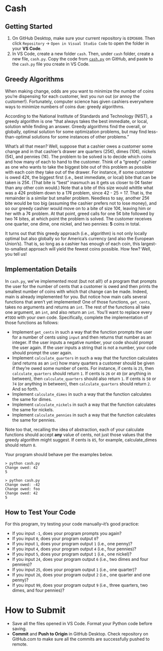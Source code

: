 # Cash

## Getting Started

1. On GitHub Desktop, make sure your current repository is `OIM3600`. Then click `Repository` -> `Open in Visual Studio Code` to open the folder in your **VS Code**.
2. In VS Code, create a new folder `cash`. Then, under `cash` folder, create a new file, `cash.py`. Copy the code from [`cash.py`](./cash/cash.py) on GitHub, and paste to the `cash.py` file you create in VS Code.

## Greedy Algorithms

When making change, odds are you want to minimize the number of coins you’re dispensing for each customer, lest you run out (or annoy the customer!). Fortunately, computer science has given cashiers everywhere ways to minimize numbers of coins due: greedy algorithms.

According to the National Institute of Standards and Technology (NIST), a greedy algorithm is one “that always takes the best immediate, or local, solution while finding an answer. Greedy algorithms find the overall, or globally, optimal solution for some optimization problems, but may find less-than-optimal solutions for some instances of other problems.”

What’s all that mean? Well, suppose that a cashier owes a customer some change and in that cashier’s drawer are quarters (25¢), dimes (10¢), nickels (5¢), and pennies (1¢). The problem to be solved is to decide which coins and how many of each to hand to the customer. Think of a “greedy” cashier as one who wants to take the biggest bite out of this problem as possible with each coin they take out of the drawer. For instance, if some customer is owed 42¢, the biggest first (i.e., best immediate, or local) bite that can be taken is 25¢. (That bite is “best” inasmuch as it gets us closer to 0¢ faster than any other coin would.) Note that a bite of this size would whittle what was a 42¢ problem down to a 17¢ problem, since 42 - 25 = 17. That is, the remainder is a similar but smaller problem. Needless to say, another 25¢ bite would be too big (assuming the cashier prefers not to lose money), and so our greedy cashier would move on to a bite of size 10¢, leaving him or her with a 7¢ problem. At that point, greed calls for one 5¢ bite followed by two 1¢ bites, at which point the problem is solved. The customer receives one quarter, one dime, one nickel, and two pennies: **5** coins in total.

It turns out that this greedy approach (i.e., algorithm) is not only locally optimal but also globally so for America’s currency (and also the European Union’s). That is, so long as a cashier has enough of each coin, this largest-to-smallest approach will yield the fewest coins possible. How few? Well, you tell us!


## Implementation Details

In `cash.py`, we’ve implemented most (but not all!) of a program that prompts the user for the number of cents that a customer is owed and then prints the smallest number of coins with which that change can be made. Indeed, main is already implemented for you. But notice how main calls several functions that aren’t yet implemented! One of those functions, `get_cents`, takes no arguments and returns an `int`. The rest of the functions all take one argument, an `int`, and also return an `int`. You’ll want to replace every `#TODO` with your own code. Specifically, complete the implementation of those functions as follows:

- Implement `get_cents` in such a way that the function prompts the user for a number of cents using `input` and then returns that number as an integer. If the user inputs a negative number, your code should prompt the user again. If the user inputs a string that is not a number, your code should prompt the user again.
- Implement `calculate_quarters` in such a way that the function calculates (and returns as an `int`) how many quarters a customer should be given if they’re owed some number of cents. For instance, if cents is `25`, then `calculate_quarters` should return `1`. If cents is `26` or `49` (or anything in between), then `calculate_quarters` should also return `1`. If cents is `50` or `74` (or anything in between), then `calculate_quarters` should return `2`. And so forth.
- Implement `calculate_dimes` in such a way that the function calculates the same for dimes.
- Implement `calculate_nickels` in such a way that the function calculates the same for nickels.
- Implement `calculate_pennies` in such a way that the function calculates the same for pennies.

Note too that, recalling the idea of abstraction, each of your calculate functions should accept **any** value of cents, not just those values that the greedy algorithm might suggest. If cents is `85`, for example, calculate_dimes should return `8`.

Your program should behave per the examples below.

```shell
> python cash.py
Change owed: 42
5
```

```shell
> python cash.py
Change owed: -42
Change owed: foo
Change owed: 42
5
```

## How to Test Your Code

For this program, try testing your code manually–it’s good practice:

- If you input `-1`, does your program prompts you again?
- If you input `0`, does your program output `0`?
- If you input `1`, does your program output `1` (i.e., one penny)?
- If you input `4`, does your program output `4` (i.e., four pennies)?
- If you input `5`, does your program output `1` (i.e., one nickel)?
- If you input `24`, does your program output `6` (i.e., two dimes and four pennies)?
- If you input `25`, does your program output `1` (i.e., one quarter)?
- If you input `26`, does your program output `2` (i.e., one quarter and one penny)?
- If you input `99`, does your program output `9` (i.e., three quarters, two dimes, and four pennies)?

# How to Submit

- Save all the files opened in VS Code. Format your Python code before saving.
- **Commit** and **Push to Origin** in GitHub Desktop. Check repository on GitHub.com to make sure all the commits are successfully pushed to remote.